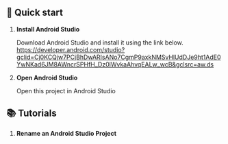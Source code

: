 ## 🚀 Quick start

1.  **Install Android Studio**

    Download Android Studio and install it using the link below.
https://developer.android.com/studio?gclid=Cj0KCQjw7PCjBhDwARIsANo7CgmP9axkNMSvHlUdDJe9ht1AdE0YwNKad6JM8AWncrSPHfH_Dz0lWvkaAhvqEALw_wcB&gclsrc=aw.ds

2.  **Open Android Studio**

    Open this project in Android Studio

## 📚 Tutorials

1.  **Rename an Android Studio Project**

